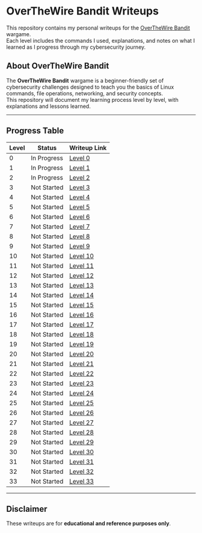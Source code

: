 # OverTheWire Bandit Writeups

This repository contains my personal writeups for the [OverTheWire Bandit](https://overthewire.org/wargames/bandit/) wargame.  
Each level includes the commands I used, explanations, and notes on what I learned as I progress through my cybersecurity journey.

## About OverTheWire Bandit
The **OverTheWire Bandit** wargame is a beginner-friendly set of cybersecurity challenges designed to teach you the basics of Linux commands, file operations, networking, and security concepts.  
This repository will document my learning process level by level, with explanations and lessons learned.

---

## Progress Table
| Level | Status         | Writeup Link                |
|-------|----------------|-----------------------------|
| 0     | In Progress     | [Level 0](./Level-00)       |
| 1     | In Progress     | [Level 1](./Level-01)       |
| 2     | In Progress     | [Level 2](./Level-02)       |
| 3     | Not Started     | [Level 3](./Level-03)       |
| 4     | Not Started     | [Level 4](./Level-04)       |
| 5     | Not Started     | [Level 5](./Level-05)       |
| 6     | Not Started     | [Level 6](./Level-06)       |
| 7     | Not Started     | [Level 7](./Level-07)       |
| 8     | Not Started     | [Level 8](./Level-08)       |
| 9     | Not Started     | [Level 9](./Level-09)       |
| 10    | Not Started     | [Level 10](./Level-10)      |
| 11    | Not Started     | [Level 11](./Level-11)      |
| 12    | Not Started     | [Level 12](./Level-12)      |
| 13    | Not Started     | [Level 13](./Level-13)      |
| 14    | Not Started     | [Level 14](./Level-14)      |
| 15    | Not Started     | [Level 15](./Level-15)      |
| 16    | Not Started     | [Level 16](./Level-16)      |
| 17    | Not Started     | [Level 17](./Level-17)      |
| 18    | Not Started     | [Level 18](./Level-18)      |
| 19    | Not Started     | [Level 19](./Level-19)      |
| 20    | Not Started     | [Level 20](./Level-20)      |
| 21    | Not Started     | [Level 21](./Level-21)      |
| 22    | Not Started     | [Level 22](./Level-22)      |
| 23    | Not Started     | [Level 23](./Level-23)      |
| 24    | Not Started     | [Level 24](./Level-24)      |
| 25    | Not Started     | [Level 25](./Level-25)      |
| 26    | Not Started     | [Level 26](./Level-26)      |
| 27    | Not Started     | [Level 27](./Level-27)      |
| 28    | Not Started     | [Level 28](./Level-28)      |
| 29    | Not Started     | [Level 29](./Level-29)      |
| 30    | Not Started     | [Level 30](./Level-30)      |
| 31    | Not Started     | [Level 31](./Level-31)      |
| 32    | Not Started     | [Level 32](./Level-32)      |
| 33    | Not Started     | [Level 33](./Level-33)      |

---

## Disclaimer
These writeups are for **educational and reference purposes only**.  
